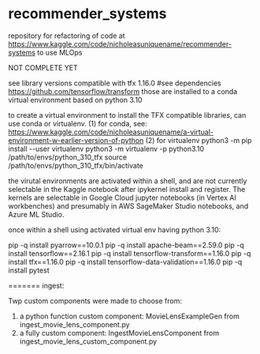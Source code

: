 # recommender_systems
repository for refactoring of code at https://www.kaggle.com/code/nicholeasuniquename/recommender-systems to use MLOps

NOT COMPLETE YET




see library versions compatible with tfx 1.16.0
#see dependencies https://github.com/tensorflow/transform
those are installed to a conda virtual environment based on python 3.10

to create a virtual environment to install the TFX compatible
libraries, can use conda or virtualenv.
(1) for conda, 
  see: https://www.kaggle.com/code/nicholeasuniquename/a-virtual-environment-w-earlier-version-of-python
(2) for virtualenv
  python3 -m pip install --user virtualenv
  python3 -m virtualenv -p python3.10 /path/to/envs/python_310_tfx
  source /path/to/envs/python_310_tfx/bin/activate
  
the virutal environments are activated within a shell, and are not
currently selectable in the Kaggle notebook 
after ipykernel install and register.  The kernels are selectable
in Google Cloud jupyter notebooks (in Vertex AI workbenches)
and presumably in AWS SageMaker Studio notebooks, and Azure ML Studio.

once within a shell using activated virtual env having python 3.10:

pip -q install pyarrow==10.0.1
pip -q install apache-beam==2.59.0
pip -q install tensorflow==2.16.1
pip -q install tensorflow-transform==1.16.0
pip -q install tfx==1.16.0
pip -q install tensorflow-data-validation==1.16.0
pip -q install pytest

======= 
ingest:

  Twp custom components were made to choose from:
  1) a python function custom component:
    MovieLensExampleGen from ingest_movie_lens_component.py
  2) a fully custom component:
    IngestMovieLensComponent from ingest_movie_lens_custom_component.py

